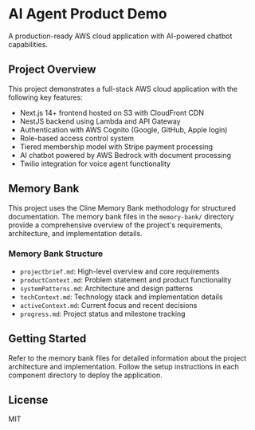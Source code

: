 # AI Agent Product Demo

A production-ready AWS cloud application with AI-powered chatbot capabilities.

## Project Overview

This project demonstrates a full-stack AWS cloud application with the following key features:

- Next.js 14+ frontend hosted on S3 with CloudFront CDN
- NestJS backend using Lambda and API Gateway
- Authentication with AWS Cognito (Google, GitHub, Apple login)
- Role-based access control system
- Tiered membership model with Stripe payment processing
- AI chatbot powered by AWS Bedrock with document processing
- Twilio integration for voice agent functionality

## Memory Bank

This project uses the Cline Memory Bank methodology for structured documentation. The memory bank files in the `memory-bank/` directory provide a comprehensive overview of the project's requirements, architecture, and implementation details.

### Memory Bank Structure

- `projectbrief.md`: High-level overview and core requirements
- `productContext.md`: Problem statement and product functionality
- `systemPatterns.md`: Architecture and design patterns
- `techContext.md`: Technology stack and implementation details
- `activeContext.md`: Current focus and recent decisions
- `progress.md`: Project status and milestone tracking

## Getting Started

Refer to the memory bank files for detailed information about the project architecture and implementation. Follow the setup instructions in each component directory to deploy the application.

## License

MIT